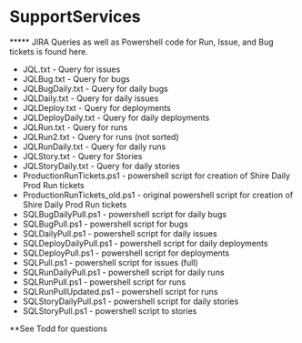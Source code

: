 # SupportServices

***** JIRA Queries as well as Powershell code for Run, Issue, and Bug tickets is found here.

* JQL.txt - Query for issues
* JQLBug.txt - Query for bugs
* JQLBugDaily.txt - Query for daily bugs
* JQLDaily.txt - Query for daily issues
* JQLDeploy.txt - Query for deployments
* JQLDeployDaily.txt - Query for daily deployments
* JQLRun.txt - Query for runs
* JQLRun2.txt - Query for runs (not sorted)
* JQLRunDaily.txt - Query for daily runs
* JQLStory.txt - Query for Stories
* JQLStoryDaily.txt - Query for daily stories
* ProductionRunTickets.ps1 - powershell script for creation of Shire Daily Prod Run tickets
* ProductionRunTickets_old.ps1 - original powershell script for creation of Shire Daily Prod Run tickets
* SQLBugDailyPull.ps1 - powershell script for daily bugs
* SQLBugPull.ps1 - powershell script for bugs
* SQLDailyPull.ps1 - powershell script for daily issues
* SQLDeployDailyPull.ps1 - powershell script for daily deployments
* SQLDeployPull.ps1 - powershell script for deployments
* SQLPull.ps1 - powershell script for issues (full)
* SQLRunDailyPull.ps1 - powershell script for daily runs
* SQLRunPull.ps1 - powershell script for runs
* SQLRunPullUpdated.ps1 - powershell script for runs
* SQLStoryDailyPull.ps1 - powershell script for daily stories
* SQLStoryPull.ps1 - powershell script to stories


**See Todd for questions

